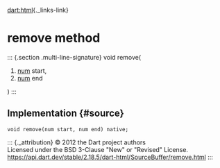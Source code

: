 [dart:html](../../dart-html/dart-html-library){._links-link}

remove method
=============

::: {.section .multi-line-signature}
void remove(

1.  [num](../../dart-core/num-class) start,
2.  [num](../../dart-core/num-class) end

)
:::

Implementation {#source}
--------------

``` {.language-dart data-language="dart"}
void remove(num start, num end) native;
```

::: {._attribution}
© 2012 the Dart project authors\
Licensed under the BSD 3-Clause \"New\" or \"Revised\" License.\
<https://api.dart.dev/stable/2.18.5/dart-html/SourceBuffer/remove.html>
:::

